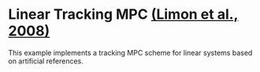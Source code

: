 # Linear Tracking MPC [(Limon et al., 2008)](https://www.sciencedirect.com/science/article/abs/pii/S0005109808001106)

This example implements a tracking MPC scheme for linear systems based on artificial references. 